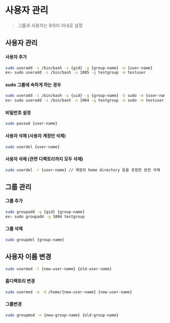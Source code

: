 # 사용자 관리

> 그룹과 사용자는 8자리 이내로 설정

## 사용자 관리
#### 사용자 추가
```sh
sudo useradd -s /bin/bash -u {gid} -g {group-name} -m {user-name}
ex> sudo useradd -s /bin/bash -u 1005 -g testgroup -m testuser
```

#### sudo 그룹에 속하게 하는 경우
```sh
sudo useradd -s /bin/bash -u {uid} -g {group-name} -G sudo -m {user-name}
ex> sudo useradd -s /bin/bash -u 1004 -g testgroup -G sudo -m testuser
```

#### 비밀번호 설정
```sh
sudo passwd {user-name}
```

#### 사용자 삭제 (사용자 계정만 삭제)
```sh
sudo userdel {user-name}
```

#### 사용자 삭제 (관련 디렉토리까지 모두 삭제)
```sh
sudo userdel -r {user-name} // 계정의 home directory 등을 포함한 완전 삭제
```

## 그룹 관리
#### 그룹 추가
```sh
sudo groupadd -g {gid} {group-name}
ex> sudo groupadd -g 1004 testgroup
```

#### 그룹 삭제
```sh
sudo groupdel {group-name}
```

## 사용자 이름 변경
```sh
sudo usermod -l {new-user-name} {old-user-name}
```

#### 홈디렉토리 변경
```sh
sudo usermod -m -d /home/{new-user-name} {new-user-name}
```

#### 그룹변경
```sh
sudo groupmod -n {new-group-name} {old-group-name}
```
